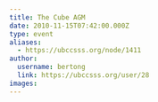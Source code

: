 ```yaml
---
title: The Cube AGM 
date: 2010-11-15T07:42:00.000Z
type: event
aliases:
  - https://ubccsss.org/node/1411
author:
  username: bertong
  link: https://ubccsss.org/user/28
images:
---
```


